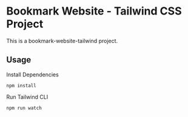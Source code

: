 # Bookmark Website - Tailwind CSS Project

This is a bookmark-website-tailwind project.

## Usage

Install Dependencies

```
npm install
```

Run Tailwind CLI

```
npm run watch
```
